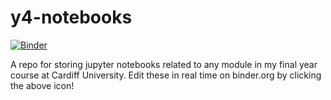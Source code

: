# y4-notebooks
[![Binder](https://mybinder.org/badge.svg)](https://mybinder.org/v2/gh/GitToby/y4-notebooks/master)

A repo for storing jupyter notebooks related to any module in my final year course at Cardiff University.
Edit these in real time on binder.org by clicking the above icon!
